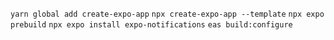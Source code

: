 `yarn global add create-expo-app`
`npx create-expo-app --template`
`npx expo prebuild`
`npx expo install expo-notifications`
`eas build:configure`
